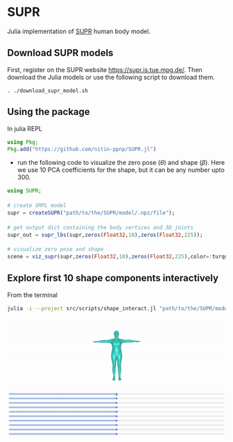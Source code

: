 # SUPR
Julia implementation of [SUPR](https://supr.is.tue.mpg.de) human body model.


## Download SUPR models
First, register on the SUPR website https://supr.is.tue.mpg.de/. Then download the Julia models or use the following script to download them.
```
. ./download_supr_model.sh
```

## Using the package
In julia REPL
```julia
using Pkg;
Pkg.add("https://github.com/nitin-ppnp/SUPR.jl")
```

- run the following code to visualize the zero pose ($\theta$) and shape ($\beta$). Here we use 10 PCA coefficients for the shape, but it can be any number upto 300.
```julia
using SUPR;

# create SMPL model
supr = createSUPR("path/to/the/SUPR/model/.npz/file");

# get output dict containing the body vertices and 3D joints
supr_out = supr_lbs(supr,zeros(Float32,10),zeros(Float32,225));

# visualize zero pose and shape
scene = viz_supr(supr,zeros(Float32,10),zeros(Float32,225),color=:turquoise)
```

## Explore first 10 shape components interactively
From the terminal
```bash
julia -i --project src/scripts/shape_interact.jl "path/to/the/SUPR/model/.npz/file"
```
![](assets/SUPR_shape_interact.gif)